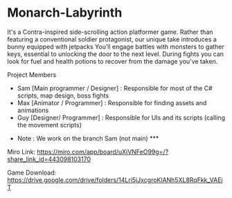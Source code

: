 # Monarch-Labyrinth

It's a Contra-inspired side-scrolling action platformer game. Rather than featuring a conventional soldier protagonist, our unique take introduces a bunny equipped with jetpacks You’ll engage battles with monsters to gather keys, essential to unlocking the door to the next level. During fights you can look for fuel and health potions to recover from the damage you’ve taken.

Project Members
- Sam [Main programmer / Designer] : Responsible for most of the C# scripts, map design, boss fights
- Max [Animator / Programmer] : Responsible for finding assets and animations
- Guy [Designer/ Programmer] : Responsible for UIs and its scripts (calling the movement scripts)

* Note : We work on the branch Sam (not main) ***

Miro Link: https://miro.com/app/board/uXjVNFeO99g=/?share_link_id=443098103170

Game Download: https://drive.google.com/drive/folders/14Lri5jJxcgroKlANh5XL8RqFkk_VAEjT
